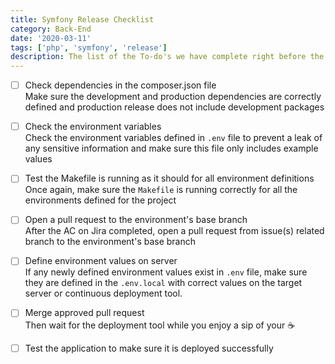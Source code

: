 ```yaml
---
title: Symfony Release Checklist
category: Back-End
date: '2020-03-11'
tags: ['php', 'symfony', 'release']
description: The list of the To-do's we have complete right before the deploy our application to stage or live 🚀
---
```


- [ ] Check dependencies in the composer.json file  
Make sure the development and production dependencies are correctly defined and production release does not include development packages

- [ ] Check the environment variables  
Check the environment variables defined in `.env` file to prevent a leak of any sensitive information and make sure this file only includes example values

- [ ] Test the Makefile is running as it should for all environment definitions  
Once again, make sure the `Makefile` is running correctly for all the environments defined for the project

- [ ] Open a pull request to the environment's base branch  
After the AC on Jira completed, open a  pull request from issue(s) related branch to the environment's base branch

- [ ] Define environment values on server  
If any newly defined environment values exist in `.env` file, make sure they are defined in the `.env.local` with correct values on the target server or continuous deployment tool.

- [ ] Merge approved pull request  
Then wait for the deployment tool while you enjoy a sip of your ☕️

- [ ] Test the application to make sure it is deployed successfully

